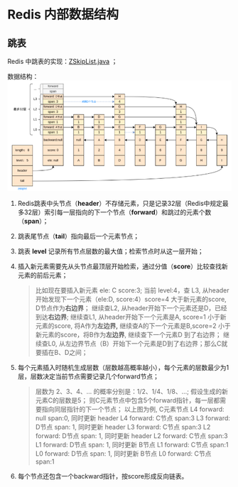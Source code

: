 # Redis 内部数据结构

## 跳表

Redis 中跳表的实现：[ZSkipList.java](https://github.com/kwseeker/redis-model/blob/master/redis-theory/src/main/java/top/kwseeker/redis/theory/datastructure/ZSkipList.java) ；

数据结构：
![obj_encoding_skiplist2.png](imgs/obj_encoding_skiplist2.png)

1. Redis跳表中头节点（**header**）不存储元素，只是记录32层（Redis中规定最多32层）索引每一层指向的下一个节点（**forward**）和跳过的元素个数（**span**）；

2. 跳表尾节点（**tail**）指向最后一个元素节点；

3. 跳表 **level** 记录所有节点层数的最大值；检索节点时从这一层开始；

4. 插入新元素需要先从头节点最顶层开始检索，通过分值（**score**）比较查找新元素的前后元素；

   > 比如现在要插入新元素 ele: C score:3; 
   > 当前 level:4，查 L3, 从header开始发现下一个元素（ele:D, score:4）score=4 大于新元素的score, D节点作为**右边界**；
   > 继续查L2, 从header开始下一个元素还是D，已经到达**右边界**; 
   > 继续查L1, 从header开始下一个元素是A, score=1 小于新元素的score, 将A作为**左边界,** 继续查A的下一个元素是B,score=2 小于新元素的score，将B作为**左边界**, 继续查下一个元素D 到了右边界；
   > 继续查L0, 从左边界节点（B）开始下一个元素是D到了右边界；那么C就要插在B、D之间；

5. 每个元素插入时随机生成层数（层数越高概率越小），每个元素的层数最少为1层，层数决定当前节点需要记录几个forward节点；

   > 层数为 2、3、4、...  的概率分别是：1/2、1/4、1/8、...; 
   > 假设生成的新元素C的层数是5；
   > 则C元素节点中包含5个forward指针，每一层都需要指向同层指针的下一个节点；
   > 以上图为例, C元素节点
   > L4 forward: null span:0, 同时更新 header L4 forward: C节点 span:3
   > L3 forward: D节点 span: 1, 同时更新 header L3 forward: C节点 span:3
   > L2 forward: D节点 span: 1, 同时更新 header L2 forward: C节点 span:3
   > L1 forward: D节点 span: 1, 同时更新 B节点 L1 forward: C节点 span:1
   > L0 forward: D节点 span: 1, 同时更新 B节点 L0 forward: C节点 span:1

6. 每个节点还包含一个backward指针，按score形成反向链表。

